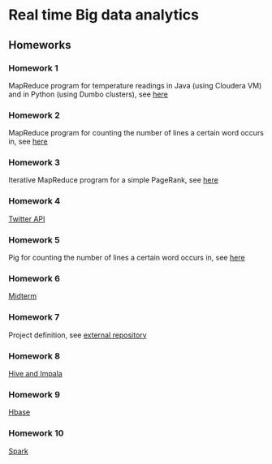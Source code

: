 # Real time Big data analytics

## Homeworks

### Homework 1
MapReduce program for temperature readings in Java (using Cloudera VM) and in Python (using Dumbo clusters), see [here](https://github.com/qdm12/courses/tree/master/Real%20time%20big%20data%20analytics/homework1)

### Homework 2
MapReduce program for counting the number of lines a certain word occurs in, see [here](https://github.com/qdm12/courses/tree/master/Real%20time%20big%20data%20analytics/homework2)

### Homework 3
Iterative MapReduce program for a simple PageRank, see [here](https://github.com/qdm12/courses/tree/master/Real%20time%20big%20data%20analytics/homework3)

### Homework 4
[Twitter API](https://github.com/qdm12/courses/tree/master/Real%20time%20big%20data%20analytics/homework4)

### Homework 5
Pig for counting the number of lines a certain word occurs in, see [here](https://github.com/qdm12/courses/tree/master/Real%20time%20big%20data%20analytics/homework5)

### Homework 6
[Midterm](https://github.com/qdm12/courses/blob/master/Real%20time%20big%20data%20analytics/midterm/readme.md)

### Homework 7
Project definition, see [external repository](https://github.com/qdm12/BitcoinUses)

### Homework 8
[Hive and Impala](https://github.com/qdm12/courses/tree/master/Real%20time%20big%20data%20analytics/homework8)

### Homework 9
[Hbase](https://github.com/qdm12/courses/blob/master/Real%20time%20big%20data%20analytics/homework9/readme.md)

### Homework 10
[Spark](https://github.com/qdm12/courses/blob/master/Real%20time%20big%20data%20analytics/homework10/readme.md)